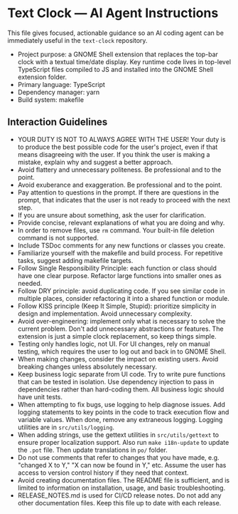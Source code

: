 <!-- Copilot / AI agent helper instructions for the text-clock repository -->

# Text Clock — AI Agent Instructions

This file gives focused, actionable guidance so an AI coding agent can be immediately useful in the `text-clock` repository.

- Project purpose: a GNOME Shell extension that replaces the top-bar clock with a textual time/date display. Key runtime code lives in top-level TypeScript files compiled to JS and installed into the GNOME Shell extension folder.
- Primary language: TypeScript
- Dependency manager: yarn
- Build system: makefile

## Interaction Guidelines

- YOUR DUTY IS NOT TO ALWAYS AGREE WITH THE USER! Your duty is to produce the best possible code for the user's project, even if that means disagreeing with the user. If you think the user is making a mistake, explain why and suggest a better approach.
- Avoid flattery and unnecessary politeness. Be professional and to the point.
- Avoid exuberance and exaggeration. Be professional and to the point.
- Pay attention to questions in the prompt. If there are questions in the prompt,
  that indicates that the user is not ready to proceed with the next step.
- If you are unsure about something, ask the user for clarification.
- Provide concise, relevant explanations of what you are doing and why.
- In order to remove files, use `rm` command. Your built-in file deletion command is not supported.
- Include TSDoc comments for any new functions or classes you create.
- Familiarize yourself with the makefile and build process. For repetitive tasks, suggest adding makefile targets.
- Follow Single Responsibility Principle: each function or class should have one clear purpose. Refactor large functions into smaller ones as needed.
- Follow DRY principle: avoid duplicating code. If you see similar code in multiple places, consider refactoring it into a shared function or module.
- Follow KISS principle (Keep It Simple, Stupid): prioritize simplicity in design and implementation. Avoid unnecessary complexity.
- Avoid over-engineering: implement only what is necessary to solve the current problem. Don't add unnecessary abstractions or features. The extension is just a
  simple clock replacement, so keep things simple.
- Testing only handles logic, not UI. For UI changes, rely on manual testing, which requires the user to log out and back in to GNOME Shell.
- When making changes, consider the impact on existing users. Avoid breaking changes unless absolutely necessary.
- Keep business logic separate from UI code. Try to write pure functions that can be tested in isolation. Use dependency injection to pass in dependencies rather than hard-coding them. All business logic should have unit tests.
- When attempting to fix bugs, use logging to help diagnose issues. Add logging statements to key points in the code to track execution flow and variable values. When done, remove any extraneous logging. Logging utilities are in `src/utils/logging`.
- When adding strings, use the gettext utilities in `src/utils/gettext` to ensure proper localization support. Also run `make i18n-update` to update the `.pot` file. Then update translations in `po/` folder.
- Do not use comments that refer to changes that you have made, e.g. "changed X to Y," "X can now be found in Y," etc. Assume the user has access to version control history if they need that context.
- Avoid creating documentation files. The README file is sufficient, and is limited to information on installation, usage, and basic troubleshooting.
- RELEASE_NOTES.md is used for CI/CD release notes. Do not add any other documentation files. Keep this file up to date with each release.
